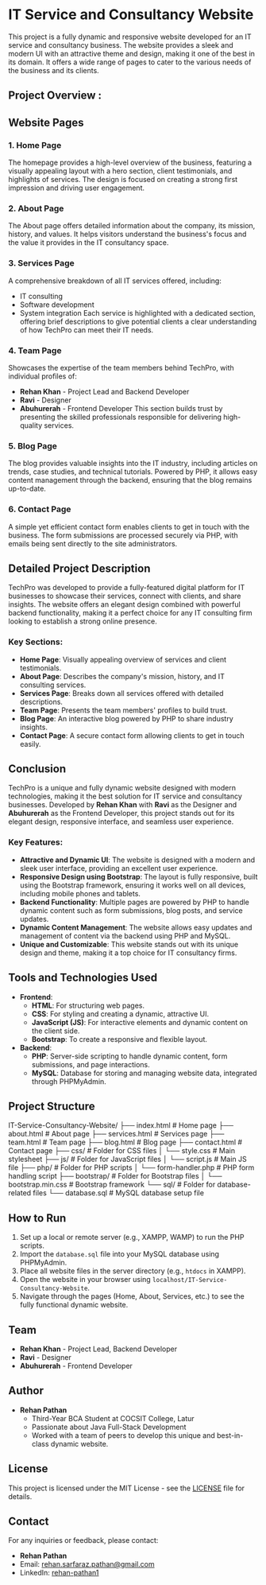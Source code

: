  # IT Service and Consultancy Website

This project is a fully dynamic and responsive website developed for an IT service and consultancy business. The website provides a sleek and modern UI with an attractive theme and design, making it one of the best in its domain. It offers a wide range of pages to cater to the various needs of the business and its clients.

## Project Overview :

 
## Website Pages

### 1. Home Page
The homepage provides a high-level overview of the business, featuring a visually appealing layout with a hero section, client testimonials, and highlights of services. The design is focused on creating a strong first impression and driving user engagement.

### 2. About Page
The About page offers detailed information about the company, its mission, history, and values. It helps visitors understand the business's focus and the value it provides in the IT consultancy space.

### 3. Services Page
A comprehensive breakdown of all IT services offered, including:
- IT consulting
- Software development
- System integration
Each service is highlighted with a dedicated section, offering brief descriptions to give potential clients a clear understanding of how TechPro can meet their IT needs.

### 4. Team Page
Showcases the expertise of the team members behind TechPro, with individual profiles of:
- **Rehan Khan** - Project Lead and Backend Developer
- **Ravi** - Designer
- **Abuhurerah** - Frontend Developer
This section builds trust by presenting the skilled professionals responsible for delivering high-quality services.

### 5. Blog Page
The blog provides valuable insights into the IT industry, including articles on trends, case studies, and technical tutorials. Powered by PHP, it allows easy content management through the backend, ensuring that the blog remains up-to-date.

### 6. Contact Page
A simple yet efficient contact form enables clients to get in touch with the business. The form submissions are processed securely via PHP, with emails being sent directly to the site administrators.

## Detailed Project Description
TechPro was developed to provide a fully-featured digital platform for IT businesses to showcase their services, connect with clients, and share insights. The website offers an elegant design combined with powerful backend functionality, making it a perfect choice for any IT consulting firm looking to establish a strong online presence.

### Key Sections:
- **Home Page**: Visually appealing overview of services and client testimonials.
- **About Page**: Describes the company's mission, history, and IT consulting services.
- **Services Page**: Breaks down all services offered with detailed descriptions.
- **Team Page**: Presents the team members' profiles to build trust.
- **Blog Page**: An interactive blog powered by PHP to share industry insights.
- **Contact Page**: A secure contact form allowing clients to get in touch easily.

## Conclusion
TechPro is a unique and fully dynamic website designed with modern technologies, making it the best solution for IT service and consultancy businesses. Developed by **Rehan Khan** with **Ravi** as the Designer and **Abuhurerah** as the Frontend Developer, this project stands out for its elegant design, responsive interface, and seamless user experience.

 
### Key Features:
- **Attractive and Dynamic UI**: The website is designed with a modern and sleek user interface, providing an excellent user experience.
- **Responsive Design using Bootstrap**: The layout is fully responsive, built using the Bootstrap framework, ensuring it works well on all devices, including mobile phones and tablets.
- **Backend Functionality**: Multiple pages are powered by PHP to handle dynamic content such as form submissions, blog posts, and service updates.
- **Dynamic Content Management**: The website allows easy updates and management of content via the backend using PHP and MySQL.
- **Unique and Customizable**: This website stands out with its unique design and theme, making it a top choice for IT consultancy firms.

## Tools and Technologies Used

- **Frontend**:
  - **HTML**: For structuring web pages.
  - **CSS**: For styling and creating a dynamic, attractive UI.
  - **JavaScript (JS)**: For interactive elements and dynamic content on the client side.
  - **Bootstrap**: To create a responsive and flexible layout.
- **Backend**:
  - **PHP**: Server-side scripting to handle dynamic content, form submissions, and page interactions.
  - **MySQL**: Database for storing and managing website data, integrated through PHPMyAdmin.

## Project Structure

IT-Service-Consultancy-Website/ ├── index.html # Home page ├── about.html # About page ├── services.html # Services page ├── team.html # Team page ├── blog.html # Blog page ├── contact.html # Contact page ├── css/ # Folder for CSS files │ └── style.css # Main stylesheet ├── js/ # Folder for JavaScript files │ └── script.js # Main JS file ├── php/ # Folder for PHP scripts │ └── form-handler.php # PHP form handling script ├── bootstrap/ # Folder for Bootstrap files │ └── bootstrap.min.css # Bootstrap framework └── sql/ # Folder for database-related files └── database.sql # MySQL database setup file


## How to Run

1. Set up a local or remote server (e.g., XAMPP, WAMP) to run the PHP scripts.
2. Import the `database.sql` file into your MySQL database using PHPMyAdmin.
3. Place all website files in the server directory (e.g., `htdocs` in XAMPP).
4. Open the website in your browser using `localhost/IT-Service-Consultancy-Website`.
5. Navigate through the pages (Home, About, Services, etc.) to see the fully functional dynamic website.

## Team 
- **Rehan Khan** - Project Lead, Backend Developer
- **Ravi** - Designer
- **Abuhurerah** - Frontend Developer

## Author
- **Rehan Pathan**  
  - Third-Year BCA Student at COCSIT College, Latur  
  - Passionate about Java Full-Stack Development  
  - Worked with a team of peers to develop this unique and best-in-class dynamic website.


## License

This project is licensed under the MIT License - see the [LICENSE](LICENSE) file for details.

## Contact

For any inquiries or feedback, please contact:

- **Rehan Pathan**
- Email: [rehan.sarfaraz.pathan@gmail.com](rehan.sarfaraz.pathan.com)
- LinkedIn: [rehan-pathan1](https://www.linkedin.com/rehan-pathan1)

